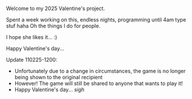 Welcome to my 2025 Valentine's project.

Spent a week working on this, endless nights, programming until 4am type stuf haha
Oh the things I do for people.

I hope she likes it... :)

Happy Valentine's day...





Update 110225-1200:
- Unfortunately due to a change in circumstances, the game is no longer being shown to the original recipient
- However! The game will still be shared to anyone that wants to play it!
- Happy Valentine's day... *sigh*
